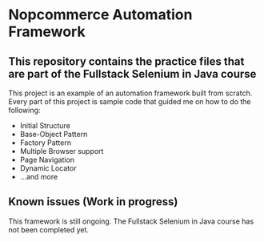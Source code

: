 # Nopcommerce Automation Framework


## This repository contains the practice files that are part of the Fullstack Selenium in Java course

This project is an example of an automation framework built from scratch.
Every part of this project is sample code that guided me on how to do the following:

* Initial Structure
* Base-Object Pattern
* Factory Pattern
* Multiple Browser support
* Page Navigation 
* Dynamic Locator
* ...and more

## Known issues (Work in progress)
This framework is still ongoing. The Fullstack Selenium in Java course has not been completed yet.


